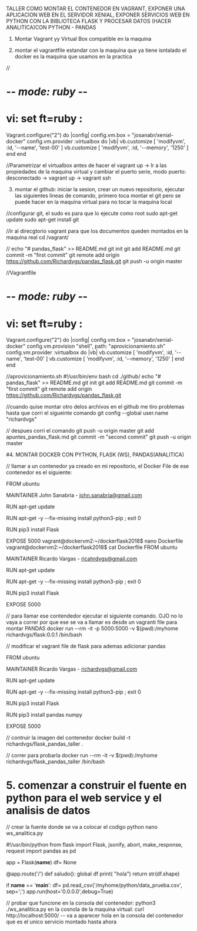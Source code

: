 TALLER COMO MONTAR EL CONTENEDOR EN VAGRANT, EXPONER UNA APLICACION WEB EN EL SERVIDOR XENIAL, EXPONER SERVICIOS WEB EN 
PYTHON  CON LA BIBLIOTECA FLASK  Y PROCESAR DATOS (HACER ANALITICA)CON PYTHON - PANDAS 
 
1. Montar Vagrant yy Virtual Box compatible en la maquina

2. montar el vagrantfile estandar  con la maquina que ya tiene isntalado el docker es la maquina que usamos en la practica

//
# -*- mode: ruby -*-
# vi: set ft=ruby :

Vagrant.configure("2") do |config|
  config.vm.box = "josanabr/xenial-docker"
  config.vm.provider :virtualbox do |vb|
    vb.customize [ 'modifyvm', :id, '--name', 'test-00' ]
    vb.customize [ 'modifyvm', :id, '--memory', '1250' ]
  end
end

//Parametrizar el virtualbox antes de hacer el vagrant up
-> Ir a las propiedades de la maquina virtual y cambiar el puerto serie, modo puerto: desconectado
-> vagrant up 
-> vagrant ssh

3. montar el github: iniciar la sesion, crear un nuevo repositorio, ejecutar las siguientes lineas de comando, primero toca
montar el git pero se puede hacer en la maquina virtual para no tocar la maquina local 

//configurar git, el sudo es para que lo ejecute como root
sudo apt-get update
sudo apt-get install git

//ir al direcgtorio vagrant para que los documentos queden montados en la maquina real 
cd /vagrant/

//
echo "# pandas_flask" >> README.md
git init
git add README.md
git commit -m "first commit"
git remote add origin https://github.com/Richardvgs/pandas_flask.git
git push -u origin master


//Vagrantfile
# -*- mode: ruby -*-
# vi: set ft=ruby :

Vagrant.configure("2") do |config|
  config.vm.box = "josanabr/xenial-docker"
  config.vm.provision "shell", path: "aprovicionamiento.sh" 
  config.vm.provider :virtualbox do |vb|
    vb.customize [ 'modifyvm', :id, '--name', 'test-00' ]
    vb.customize [ 'modifyvm', :id, '--memory', '1250' ]
  end
end

//aprovicionamiento.sh
#!/usr/bin/env bash
cd ./github/
echo "# pandas_flask" >> README.md
git init
git add README.md
git commit -m "first commit"
git remote add origin https://github.com/Richardvgs/pandas_flask.git

//cuando quise montar otro delos archivos en el github me tiro problemas hasta que corri el sigueinte comando
git config --global user.name "richardvgs"

// despues corri el comando 
git push -u origin master
git add apuntes_pandas_flask.md 
git commit -m "second commit"
git push -u origin master


#4. MONTAR DOCKER CON PYTHON, FLASK (WS), PANDAS(ANALITICA)

// llamar a un contenedor ya creado en mi repositorio, el Docker File de ese contenedor es el siguiente:

FROM ubuntu

MAINTAINER John Sanabria - john.sanabria@gmail.com

RUN apt-get update

RUN apt-get -y --fix-missing install python3-pip ; exit 0

RUN pip3 install Flask

EXPOSE 5000
vagrant@dockervm2:~/dockerflask2018$ nano Dockerfile 
vagrant@dockervm2:~/dockerflask2018$ cat Dockerfile 
FROM ubuntu

MAINTAINER Ricardo Vargas - ricahrdvgs@gmail.com

RUN apt-get update

RUN apt-get -y --fix-missing install python3-pip ; exit 0

RUN pip3 install Flask

EXPOSE 5000 

// para llamar ese contendedor ejecutar el siguiente comando. OJO no lo vaya a correr por que ese se va a llamar es desde un vagranti file para montar PANDAS
docker run --rm -it -p 5000:5000 -v $(pwd):/myhome richardvgs/flask:0.0.1 /bin/bash

// modificar el vagrant file de flask para ademas adicionar pandas 

FROM ubuntu

MAINTAINER Ricardo Vargas - richardvgs@gmail.com

RUN apt-get update

RUN apt-get -y --fix-missing install python3-pip ; exit 0

RUN pip3 install Flask

RUN pip3 install pandas numpy

EXPOSE 5000


// contruir la imagen del contenedor 
docker build -t richardvgs/flask_pandas_taller .

// correr para probarla
docker run --rm -it -v $(pwd):/myhome richardvgs/flask_pandas_taller /bin/bash

# 5. comenzar a construir el fuente en python para el web service y el analisis de datos 

// crear la fuente donde se va a colocar el codigo python 
nano ws_analitica.py

#!/usr/bin/python
from flask import Flask, jsonify, abort, make_response, request
import pandas as pd

app = Flask(__name__)
df= None

@app.route('/')
def saludo():
    global df
    print( "hola")
    return str(df.shape)

if __name__ == '__main__':
    df= pd.read_csv('/myhome/python/data_prueba.csv', sep=';')
    app.run(host='0.0.0.0',debug=True)

// probar que funcione
	en la consola del contenedor: python3 ./ws_analitica.py 
	en la cosnola de la maquina virtual:  curl http://localhost:5000/
	-- va a aparecer hola en la consola del contenedor que es el unico servicio montado hasta ahora 



 
